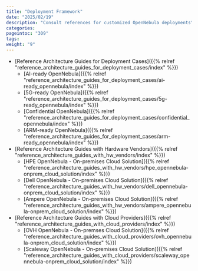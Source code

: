 ```yaml
---
title: "Deployment Framework"
date: "2025/02/19"
description: "Consult references for customized OpenNebula deployments"
categories:
pageintoc: "309"
tags:
weight: "9"
---
```


<a id="deployment-framework"></a>

<!--# Deployment Framework -->

* [Reference Architecture Guides for Deployment Cases]({{% relref "reference_architecture_guides_for_deployment_cases/index" %}})
  * [AI-ready OpenNebula]({{% relref "reference_architecture_guides_for_deployment_cases/ai-ready_opennebula/index" %}})
  * [5G-ready OpenNebula]({{% relref "reference_architecture_guides_for_deployment_cases/5g-ready_opennebula/index" %}})
  * [Confidential OpenNebula]({{% relref "reference_architecture_guides_for_deployment_cases/confidential_opennebula/index" %}})
  * [ARM-ready OpenNebula]({{% relref "reference_architecture_guides_for_deployment_cases/arm-ready_opennebula/index" %}})
* [Reference Architecture Guides with Hardware Vendors]({{% relref "reference_architecture_guides_with_hw_vendors/index" %}})
  * [HPE OpenNebula - On-premises Cloud Solution]({{% relref "reference_architecture_guides_with_hw_vendors/hpe_opennebula-onprem_cloud_solution/index" %}})
  * [Dell OpenNebula - On-premises Cloud Solution]({{% relref "reference_architecture_guides_with_hw_vendors/dell_opennebula-onprem_cloud_solution/index" %}})
  * [Ampere OpenNebula - On-premises Cloud Solution]({{% relref "reference_architecture_guides_with_hw_vendors/ampere_opennebula-onprem_cloud_solution/index" %}})
* [Reference Architecture Guides with Cloud Providers]({{% relref "reference_architecture_guides_with_cloud_providers/index" %}})
  * [OVH OpenNebula - On-premses Cloud Solution]({{% relref "reference_architecture_guides_with_cloud_providers/ovh_opennebula-onprem_cloud_solution/index" %}})
  * [Scaleway OpenNebula - On-premises Cloud Solution]({{% relref "reference_architecture_guides_with_cloud_providers/scaleway_opennebula-onprem_cloud_solution/index" %}})

